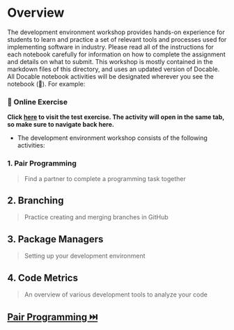 # Overview

The development environment workshop provides hands-on experience for students to learn and practice a set of relevant tools and processes used for implementing software in industry. Please read all of the instructions for each notebook carefully for information on how to complete the assignment and details on what to submit. This workshop is mostly contained in the markdown files of this directory, and uses an updated version of Docable. All Docable notebook activities will be designated wherever you see the notebook (📒). For example:

### 📒 Online Exercise

__Click [here](https://devops.docable.cloud/dcbrown/v/620bcb2aa42d528cf9714fb3) to visit the test exercise. The activity will open in the same tab, so make sure to navigate back here.__



* The development environment workshop consists of the following activities:

### **1. Pair Programming**
> Find a partner to complete a programming task together

## **2. Branching**
> Practice creating and merging branches in GitHub

## **3. Package Managers**
> Setting up your development environment

## **4. Code Metrics**
> An overview of various development tools to analyze your code

## [Pair Programming ⏭️](PairProgramming.md)





